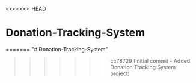 <<<<<<< HEAD
# Donation-Tracking-System
=======
"# Donation-Tracking-System" 
>>>>>>> cc78729 (Initial commit - Added Donation Tracking System project)
